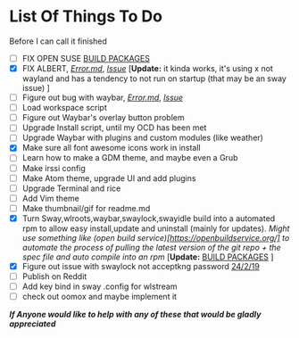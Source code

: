 # List Of Things To Do
Before I can call it finished

- [ ] FIX OPEN SUSE [BUILD PACKAGES](https://build.opensuse.org/project/show/home:GeoDerp:redflower) 
- [x] FIX ALBERT, [*Error.md*](https://github.com/GeoDerp/Fedora-Sway-WM-Build-/blob/master/AlbertErrors.md), [*Issue*](https://github.com/albertlauncher/albert/issues/768) 
[**Update:** it kinda works, it's using x not wayland and has a tendency to not run on startup (that may be an sway issue) ]
- [ ] Figure out bug with waybar, [*Error.md*](https://github.com/GeoDerp/Fedora-Sway-WM-Build-/blob/master/WaybarError.md), [*Issue*](https://github.com/Alexays/Waybar/issues/182) 
- [ ] Load workspace script
- [ ] Figure out Waybar's overlay button problem
- [ ] Upgrade Install script, until my OCD has been met
- [ ] Upgrade Waybar with plugins and custom modules (like weather)
- [x] Make sure all font awesome icons work in install
- [ ] Learn how to make a GDM theme, and maybe even a Grub
- [ ] Make irssi config
- [ ] Make Atom theme, upgrade UI and add plugins 
- [ ] Upgrade Terminal and rice 
- [ ] Add Vim theme 
- [ ] Make thumbnail/gif for readme.md 
- [x] Turn Sway,wlroots,waybar,swaylock,swayidle build into a automated rpm to allow easy install,update and uninstall (mainly for updates). 
*Might use something like (open build service)[https://openbuildservice.org/] to automate the process of pulling the latest version of the git repo + the spec file and auto compile into an rpm*
[**Update:** [BUILD PACKAGES](https://build.opensuse.org/project/show/home:GeoDerp:redflower) ]
- [x] Figure out issue with swaylock not acceptkng password [24/2/19](https://github.com/GeoDerp/Fedora-Sway-WM-Build-/commit/5db0a8b39b4cdc83d8a9ba77414aab04889958c1)
- [ ] Publish on Reddit 
- [ ] Add key bind in sway .config for wlstream
- [ ] check out oomox and maybe implement it 

***If Anyone would like to help with any of these that would be gladly appreciated***
